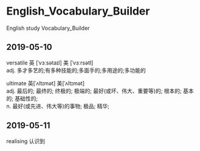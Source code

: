 # English_Vocabulary_Builder
English study Vocabulary_Builder

## 2019-05-10  

versatile
英 [ˈvɜːsətaɪl]   美 [ˈvɜːrsətl]  
adj.
多才多艺的;有多种技能的;多面手的;多用途的;多功能的


ultimate	英[ˈʌltɪmət]
美[ˈʌltɪmət]  
adj.	最后的; 最终的; 终极的; 极端的; 最好(或坏、伟大、重要等)的; 根本的; 基本的; 基础性的;  
n.	最好(或先进、伟大等)的事物; 极品; 精华;

## 2019-05-11
realising 
认识到
